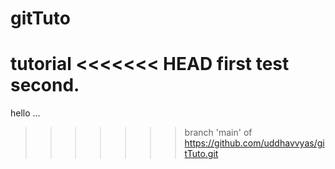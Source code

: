 # gitTuto
tutorial
<<<<<<< HEAD
first test
second.
=======
hello
...
>>>>>>> branch 'main' of https://github.com/uddhavvyas/gitTuto.git
